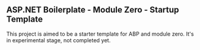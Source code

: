 ASP.NET Boilerplate - Module Zero - Startup Template
----------------------------------------------------

This project is aimed to be a starter template for ABP and module zero. It's in experimental stage, not completed yet.
